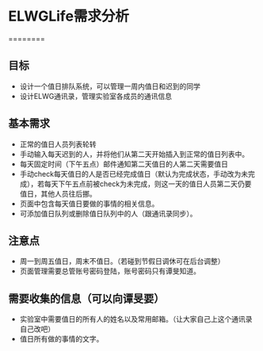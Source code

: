 # ELWGLife需求分析
========
## 目标

* 设计一个值日排队系统，可以管理一周内值日和迟到的同学
* 设计ELWG通讯录，管理实验室各成员的通讯信息

## 基本需求
* 正常的值日人员列表轮转
* 手动输入每天迟到的人，并将他们从第二天开始插入到正常的值日列表中。
* 每天固定时间（下午五点）邮件通知第二天值日的人第二天需要值日
* 手动check每天值日的人是否已经完成值日（默认为完成状态，手动改为未完成），若每天下午五点前被check为未完成，则这一天的值日人员第二天仍要值日，其他人员往后挪。
* 页面中包含每天值日要做的事情的相关信息。
* 可添加值日队列或删除值日队列中的人（跟通讯录同步）。

## 注意点
* 周一到周五值日，周末不值日。（若碰到节假日调休可在后台调整）
* 页面管理需要总管账号密码登陆，账号密码只有谭旻知道。

## 需要收集的信息（可以向谭旻要）
* 实验室中需要值日的所有人的姓名以及常用邮箱。（让大家自己上这个通讯录自己改吧）
* 值日所有做的事情的文字。
